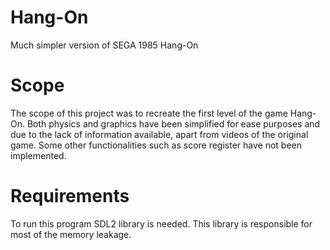 # Hang-On
Much simpler version of SEGA 1985 Hang-On

# Scope
The scope of this project was to recreate the first level of the game Hang-On. Both physics and graphics have been simplified for ease purposes and due
to the lack of information available, apart from videos of the original game. Some other functionalities such as score register have not been implemented.  

# Requirements
To run this program SDL2 library is needed. This library is responsible for most of the memory leakage.  
